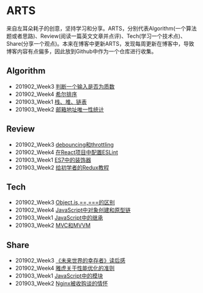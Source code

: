 # ARTS

来自左耳朵耗子的创意，坚持学习和分享。ARTS，分别代表Algorithm(一个算法题或者思路)、Review(阅读一篇英文文章并点评)、Tech(学习一个技术点)、Share(分享一个观点)。本来在博客中更新ARTS，发现每周更新在博客中，导致博客内容有点偏多，因此放到Github中作为一个仓库进行收集。

## Algorithm

* 201902_Week3 [判断一个输入是否为质数](https://github.com/perry2008084/ARTS/blob/master/Algorithm/2019/201902_Week3_isPrimerNumber.md)
* 201902_Week4 [希尔排序](https://github.com/perry2008084/ARTS/blob/master/Algorithm/2019/201902_Week4_shell_sort.md)
* 201903_Week1 [栈、堆、链表](https://github.com/perry2008084/ARTS/blob/master/Algorithm/2019/201903_Week1_stack_queue_linkedlist.md)
* 201903_Week2 [邮箱地址唯一性统计](https://github.com/perry2008084/ARTS/blob/master/Algorithm/2019/201903_Week2_unique_email_addresses.md)

## Review

* 201902_Week3 [debouncing和throttling](https://github.com/perry2008084/ARTS/blob/master/Review/2019/201902_Week3_debounce-and-throttle.md)
* 201902_Week4 [在React项目中配置ESLint](https://github.com/perry2008084/ARTS/blob/master/Review/2019/201902_Week4_setting-up-eslint-in-react.md)
* 201903_Week1 [ES7中的装饰器](https://github.com/perry2008084/ARTS/blob/master/Review/2019/201903_Week1_es7_decorators.md)
* 201903_Week2 [给初学者的Redux教程](https://github.com/perry2008084/ARTS/blob/master/Review/2019/201903_Week2_Redux_tutorial_for_beginner.md)

## Tech

* 201902_Week3 [Object.is,==,===的区别](https://github.com/perry2008084/ARTS/blob/master/Tech/2019/201902_Week3_sameness-in-js.md)
* 201902_Week4 [JavaScript中对象创建和原型链](https://github.com/perry2008084/ARTS/blob/master/Tech/2019/201902_Week4_Object_creat_and_prototype.md)
* 201903_Week1 [JavaScript中的继承](https://github.com/perry2008084/ARTS/blob/master/Tech/2019/201903_Week1_Inheritance_in_js.md)
* 201903_Week2 [MVC和MVVM](https://github.com/perry2008084/ARTS/blob/master/Tech/2019/201903_Week2_mvc_mvvm.md)

## Share
* 201902_Week3 [《未来世界的幸存者》读后感](https://github.com/perry2008084/ARTS/blob/master/Share/2019/201902_Week3_book_readding.md)
* 201902_Week4 [雅虎关于性能优化的准则](https://github.com/perry2008084/ARTS/blob/master/Share/2019/201902_Week4_Yahoo-performance-optimization.md)
* 201903_Week1 [JavaScript中的模块](https://github.com/perry2008084/ARTS/blob/master/Share/2019/201903_Week1_module_in_js.md)
* 201903_Week2 [Nginx被收购谈的情怀](https://github.com/perry2008084/ARTS/blob/master/Share/2019/201903_Week2_nginx.md)
